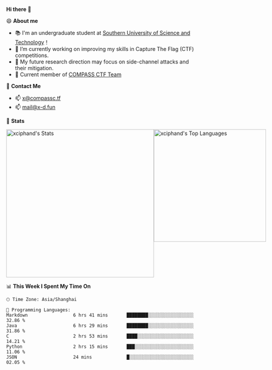 **Hi there** 👋


😄 **About me**

- 📚 I'm an undergraduate student at [Southern University of Science and Technology](https://www.sustech.edu.cn)！
- 🌱 I’m currently working on improving my skills in Capture The Flag (CTF) competitions.
- 🔭 My future research direction may focus on side-channel attacks and their mitigation.
- 🚩 Current member of [COMPASS CTF Team](https://blog.compassc.tf/) 

👋 **Contact Me**

- 📫 [x@compassc.tf](mailto:x@compassc.tf)
- 📫 [mail@x-d.fun](mailto:mail@x-d.fun)

🌟 **Stats**

<div style="display: flex; justify-content: space-between;">
  <img src="https://github-readme-stats-ten-dusky-26.vercel.app/api?username=xciphand&theme=vue-dark&show_icons=true&hide_border=true&count_private=true" alt="xciphand's Stats" width="395" />
  <img src="https://github-readme-stats-ten-dusky-26.vercel.app/api/top-langs/?username=xciphand&theme=vue-dark&show_icons=true&hide_border=true&layout=compact" alt="xciphand's Top Languages" width="300" />
</div>


<!--START_SECTION:waka-->
📊 **This Week I Spent My Time On** 

```text
🕑︎ Time Zone: Asia/Shanghai

💬 Programming Languages: 
Markdown                 6 hrs 41 mins       ████████░░░░░░░░░░░░░░░░░   32.86 % 
Java                     6 hrs 29 mins       ████████░░░░░░░░░░░░░░░░░   31.86 % 
C                        2 hrs 53 mins       ████░░░░░░░░░░░░░░░░░░░░░   14.21 % 
Python                   2 hrs 15 mins       ███░░░░░░░░░░░░░░░░░░░░░░   11.06 % 
JSON                     24 mins             █░░░░░░░░░░░░░░░░░░░░░░░░   02.05 % 
```


<!--END_SECTION:waka-->
